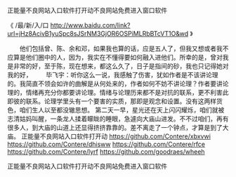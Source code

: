 
正能量不良网站入口软件打开动不良网站免费进入窗口软件




《 /最/新/入/口  http://www.baidu.com/link?url=jHz8AcivB1yuSpc8sJSrNM3GjOR6OSPiMLRbBTcVT1O&wd 》




　　他们包括曾、陈、余和邓，如果我也算的话，应是五人了，但我又想或者我不应算是他们圈中的人，因为，我实在不懂得要如何融入进他们。所幸的是，曾对我是非常的好，至于陈，现在想来，都这么久了，日子是指间的砂，我也只记得她对我的好，
　　毕飞宇：听你这么一说，我感触了伤害，犹如作者是不该讲论理的。我简直不领会如许的曲解是从何处来的，作者如何不妨不讲论理？作者要讲论理的，情绪再充分你都要讲论理。情绪与论理历来都不是对抗的联系，更不利害此即彼的联系。论理学里头有一个要害的实质，那即是观念和设置。没有这两样货色，咱们生人以至都没辙思想。
第二天一早，星光还在天上闪闪耀烁，咱们就被志清姑妈叫醒，一条龙人揉着矇眬的睡眼，急遽向大庙山进发。不不过咱们，再有很多人，到大庙的山道上还显得挤挤靠靠的。差不离走了一个钟点，才算是到了大庙。
正能量不良网站入口软件打开动
https://github.com/Contere/xbxvwi
https://github.com/Contere/dhisww
https://github.com/Contere/rfce
https://github.com/Contere/lyrf
https://github.com/goodraes/wheeh





正能量不良网站入口软件打开动不良网站免费进入窗口软件

